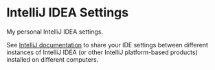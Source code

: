# IntelliJ IDEA Settings
My personal IntelliJ IDEA settings.

See [IntelliJ documentation](https://www.jetbrains.com/help/idea/sharing-your-ide-settings.html) to share your IDE settings between different instances of IntelliJ IDEA (or other IntelliJ platform-based products) installed on different computers.
